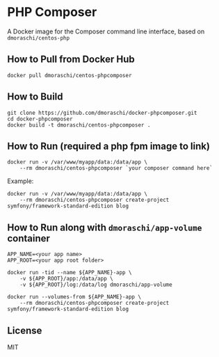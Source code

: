 # PHP Composer

A Docker image for the Composer command line interface, based on `dmoraschi/centos-php`

## How to Pull from Docker Hub

    docker pull dmoraschi/centos-phpcomposer

## How to Build

    git clone https://github.com/dmoraschi/docker-phpcomposer.git
    cd docker-phpcomposer
    docker build -t dmoraschi/centos-phpcomposer .

## How to Run (required a php fpm image to link)

    docker run -v /var/www/myapp/data:/data/app \
        --rm dmoraschi/centos-phpcomposer `your composer command here`

Example:

    docker run -v /var/www/myapp/data:/data/app \
        --rm dmoraschi/centos-phpcomposer create-project symfony/framework-standard-edition blog


## How to Run along with `dmoraschi/app-volume` container

    APP_NAME=<your app name>
    APP_ROOT=<your app root folder>

    docker run -tid --name ${APP_NAME}-app \
        -v ${APP_ROOT}/app:/data/app \
        -v ${APP_ROOT}/log:/data/log dmoraschi/app-volume

    docker run --volumes-from ${APP_NAME}-app \
        --rm dmoraschi/centos-phpcomposer create-project symfony/framework-standard-edition blog


## License

MIT